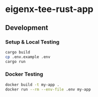 # eigenx-tee-rust-app

## Development

### Setup & Local Testing
```bash
cargo build
cp .env.example .env
cargo run
```

### Docker Testing
```bash
docker build -t my-app .
docker run --rm --env-file .env my-app
```
